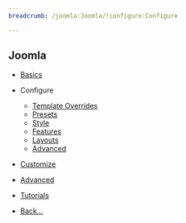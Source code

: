 ```yaml
---
breadcrumb: /joomla:Joomla/!configure:Configure

---
```


Joomla
------

- [Basics](../basics)

* Configure

    - [Template Overrides]()
    - [Presets](presets.md)
    - [Style](style.md)
    - [Features](features.md)
    - [Layouts](layouts.md)
    - [Advanced](advanced.md)

* [Customize](../customize)

* [Advanced](../advanced)

* [Tutorials](../tutorials)

* [Back...](../)	



